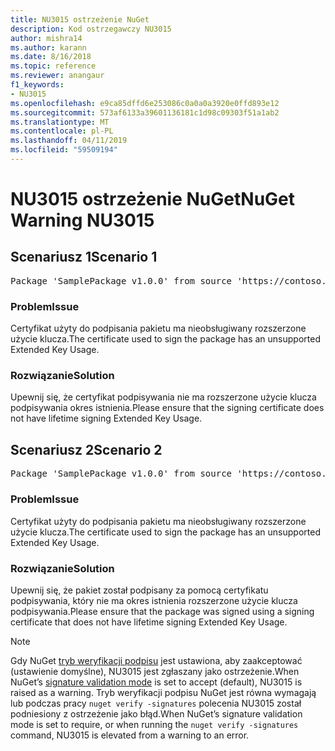 ```yaml
---
title: NU3015 ostrzeżenie NuGet
description: Kod ostrzegawczy NU3015
author: mishra14
ms.author: karann
ms.date: 8/16/2018
ms.topic: reference
ms.reviewer: anangaur
f1_keywords:
- NU3015
ms.openlocfilehash: e9ca85dffd6e253086c0a0a0a3920e0ffd893e12
ms.sourcegitcommit: 573af6133a39601136181c1d98c09303f51a1ab2
ms.translationtype: MT
ms.contentlocale: pl-PL
ms.lasthandoff: 04/11/2019
ms.locfileid: "59509194"
---
```

# <a name="nuget-warning-nu3015"></a><span data-ttu-id="1cfc9-103">NU3015 ostrzeżenie NuGet</span><span class="sxs-lookup"><span data-stu-id="1cfc9-103">NuGet Warning NU3015</span></span>

## <a name="scenario-1"></a><span data-ttu-id="1cfc9-104">Scenariusz 1</span><span class="sxs-lookup"><span data-stu-id="1cfc9-104">Scenario 1</span></span>

<pre>Package 'SamplePackage v1.0.0' from source 'https://contoso.com/index.json': The lifetime signing EKU in the primary signature's certificate is not supported.</pre>

### <a name="issue"></a><span data-ttu-id="1cfc9-105">Problem</span><span class="sxs-lookup"><span data-stu-id="1cfc9-105">Issue</span></span>

<span data-ttu-id="1cfc9-106">Certyfikat użyty do podpisania pakietu ma nieobsługiwany rozszerzone użycie klucza.</span><span class="sxs-lookup"><span data-stu-id="1cfc9-106">The certificate used to sign the package has an unsupported Extended Key Usage.</span></span>


### <a name="solution"></a><span data-ttu-id="1cfc9-107">Rozwiązanie</span><span class="sxs-lookup"><span data-stu-id="1cfc9-107">Solution</span></span>

<span data-ttu-id="1cfc9-108">Upewnij się, że certyfikat podpisywania nie ma rozszerzone użycie klucza podpisywania okres istnienia.</span><span class="sxs-lookup"><span data-stu-id="1cfc9-108">Please ensure that the signing certificate does not have lifetime signing Extended Key Usage.</span></span>



## <a name="scenario-2"></a><span data-ttu-id="1cfc9-109">Scenariusz 2</span><span class="sxs-lookup"><span data-stu-id="1cfc9-109">Scenario 2</span></span>

<pre>Package 'SamplePackage v1.0.0' from source 'https://contoso.com/index.json': The lifetime signing EKU in the signing certificate is not supported.</pre>

### <a name="issue"></a><span data-ttu-id="1cfc9-110">Problem</span><span class="sxs-lookup"><span data-stu-id="1cfc9-110">Issue</span></span>

<span data-ttu-id="1cfc9-111">Certyfikat użyty do podpisania pakietu ma nieobsługiwany rozszerzone użycie klucza.</span><span class="sxs-lookup"><span data-stu-id="1cfc9-111">The certificate used to sign the package has an unsupported Extended Key Usage.</span></span>


### <a name="solution"></a><span data-ttu-id="1cfc9-112">Rozwiązanie</span><span class="sxs-lookup"><span data-stu-id="1cfc9-112">Solution</span></span>

<span data-ttu-id="1cfc9-113">Upewnij się, że pakiet został podpisany za pomocą certyfikatu podpisywania, który nie ma okres istnienia rozszerzone użycie klucza podpisywania.</span><span class="sxs-lookup"><span data-stu-id="1cfc9-113">Please ensure that the package was signed using a signing certificate that does not have lifetime signing Extended Key Usage.</span></span>


> [!Note]
> <span data-ttu-id="1cfc9-114">Gdy NuGet [tryb weryfikacji podpisu](https://docs.microsoft.com/en-us/nuget/consume-packages/installing-signed-packages#configure-package-signature-requirements) jest ustawiona, aby zaakceptować (ustawienie domyślne), NU3015 jest zgłaszany jako ostrzeżenie.</span><span class="sxs-lookup"><span data-stu-id="1cfc9-114">When NuGet’s [signature validation mode](https://docs.microsoft.com/en-us/nuget/consume-packages/installing-signed-packages#configure-package-signature-requirements) is set to accept (default), NU3015 is raised as a warning.</span></span> <span data-ttu-id="1cfc9-115">Tryb weryfikacji podpisu NuGet jest równa wymagają lub podczas pracy `nuget verify -signatures` polecenia NU3015 został podniesiony z ostrzeżenie jako błąd.</span><span class="sxs-lookup"><span data-stu-id="1cfc9-115">When NuGet’s signature validation mode is set to require, or when running the `nuget verify -signatures` command, NU3015 is elevated from a warning to an error.</span></span> 